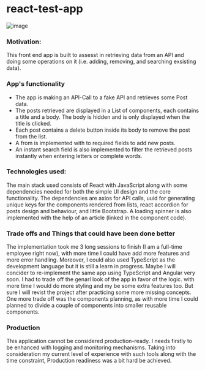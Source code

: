# react-test-app
![image](https://user-images.githubusercontent.com/21091471/155248739-29f340ba-7f35-49f2-b289-3c74977513d4.png)

### Motivation:

This front end app is built to assesst in retrieving data from an API and doing some operations on it (i.e. adding, removing, and searching exsisting data).

### App's functionality

- The app is making an API-Call to a fake API and retrieves some Post data.
- The posts retrieved are displayed in a List of components, each contains a title and a body. The body is hidden and is only displayed when the title is clicked.
- Each post contains a delete button inside its body to remove the post from the list.
- A from is implemented with to required fields to add new posts.
- An instant search field is also implemented to filter the retrieved posts instantly when entering letters or complete words.

### Technologies used:

The main stack used consists of React with JavaScript along with some dependencies needed for both the simple UI design and the core functionality. The dependencies are axios for API calls, uuid for generating unique keys for the components rendered from lists, react accordion for posts design and behaviour, and little Bootstrap. A loading spinner is also implemented with the help of an article (linked in the component code).

### Trade offs and Things that could have been done better

The implementation took me 3 long sessions to finish (I am a full-time employee right now), with more time I could have add more features and more error handling. Moreover, I could also used TypeScript as the development language but it is still a learn in progress. Maybe I will concider to re-implement the same app using TypeScript and Angular very soon.
I had to trade off the genarl look of the app in favor of the logic. with more time I would do more styling and my be some extra features too. But sure I will revist the project after practicing some more missing concepts. One more trade off was the components planning, as with more time I could planned to divide a couple of components into smaller reusable components.

### Production
This application cannot be considered production-ready. I needs firstly to be enhanced with logging and monitoring mechanisms. Taking into consideration my current level of experience with such tools along with the time constraint, Production readiness was a bit hard be achieved.
